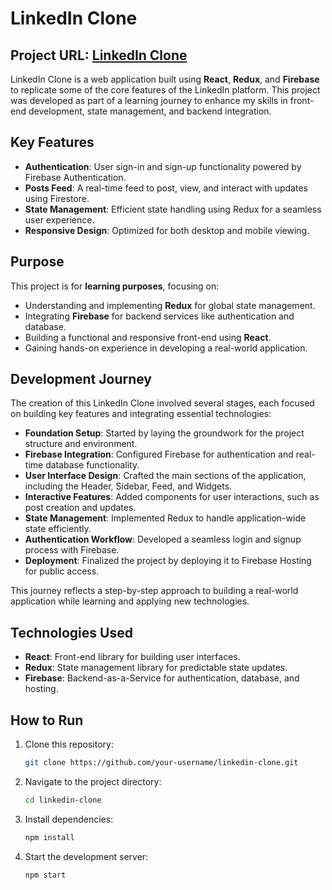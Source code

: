 # LinkedIn Clone

## **Project URL**: [LinkedIn Clone](https://linkedin-clone-69385.web.app)

LinkedIn Clone is a web application built using **React**, **Redux**, and **Firebase** to replicate some of the core features of the LinkedIn platform. This project was developed as part of a learning journey to enhance my skills in front-end development, state management, and backend integration.

## Key Features

- **Authentication**: User sign-in and sign-up functionality powered by Firebase Authentication.
- **Posts Feed**: A real-time feed to post, view, and interact with updates using Firestore.
- **State Management**: Efficient state handling using Redux for a seamless user experience.
- **Responsive Design**: Optimized for both desktop and mobile viewing.

## Purpose

This project is for **learning purposes**, focusing on:

- Understanding and implementing **Redux** for global state management.
- Integrating **Firebase** for backend services like authentication and database.
- Building a functional and responsive front-end using **React**.
- Gaining hands-on experience in developing a real-world application.

## Development Journey

The creation of this LinkedIn Clone involved several stages, each focused on building key features and integrating essential technologies:

- **Foundation Setup**: Started by laying the groundwork for the project structure and environment.
- **Firebase Integration**: Configured Firebase for authentication and real-time database functionality.
- **User Interface Design**: Crafted the main sections of the application, including the Header, Sidebar, Feed, and Widgets.
- **Interactive Features**: Added components for user interactions, such as post creation and updates.
- **State Management**: Implemented Redux to handle application-wide state efficiently.
- **Authentication Workflow**: Developed a seamless login and signup process with Firebase.
- **Deployment**: Finalized the project by deploying it to Firebase Hosting for public access.

This journey reflects a step-by-step approach to building a real-world application while learning and applying new technologies.

## Technologies Used

- **React**: Front-end library for building user interfaces.
- **Redux**: State management library for predictable state updates.
- **Firebase**: Backend-as-a-Service for authentication, database, and hosting.

## How to Run

1. Clone this repository:

   ```bash
   git clone https://github.com/your-username/linkedin-clone.git
   ```

2. Navigate to the project directory:

   ```bash
   cd linkedin-clone
   ```

3. Install dependencies:

   ```bash
   npm install
   ```

4. Start the development server:
   ```bash
   npm start
   ```
